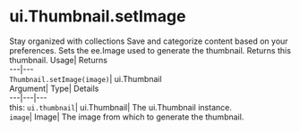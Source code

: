  
#  ui.Thumbnail.setImage 
Stay organized with collections  Save and categorize content based on your preferences. 
Sets the ee.Image used to generate the thumbnail. 
Returns this thumbnail.
Usage| Returns  
---|---  
`Thumbnail.setImage(image)`| ui.Thumbnail  
Argument| Type| Details  
---|---|---  
this: `ui.thumbnail`| ui.Thumbnail| The ui.Thumbnail instance.  
`image`| Image| The image from which to generate the thumbnail.  
